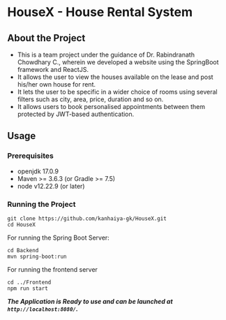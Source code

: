 # HouseX - House Rental System
## About the Project
+ This is a team project under the guidance of Dr. Rabindranath Chowdhary C., wherein we developed a website using the SpringBoot framework and ReactJS.
+ It allows the user to view the houses available on the lease and post his/her own house for rent.
+ It lets the user to be specific in a wider choice of rooms using several filters such as city, area, price, duration and so on.
+ It allows users to book personalised appointments between them protected by JWT-based authentication.
## Usage
### Prerequisites
+ openjdk 17.0.9
+ Maven >= 3.6.3 (or Gradle >= 7.5)
+ node v12.22.9 (or later)
### Running the Project
```
git clone https://github.com/kanhaiya-gk/HouseX.git
cd HouseX
```
For running the Spring Boot Server:
```
cd Backend
mvn spring-boot:run
```
For running the frontend server
```
cd ../Frontend
npm run start
```
***The Application is Ready to use and can be launched at `http://localhost:8080/`.***
